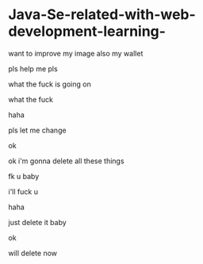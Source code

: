 
# Java-Se-related-with-web-development-learning-

want to improve my image also my wallet 

pls help me pls

what the fuck is going  on

what the fuck

haha

pls let me change

ok

ok i'm gonna delete all these things

fk u baby

i'll fuck u


haha

just delete it baby

ok

will delete now 
